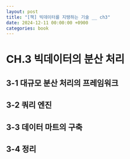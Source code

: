 ```yaml
---
layout: post
title: "[책] 빅데이터를 지탱하는 기술 __ ch3"
date: 2024-12-11 00:00:00 +0900
categories: book
---
```


#  CH.3 빅데이터의 분산 처리

## 3-1 대규모 분산 처리의 프레임워크


## 3-2 쿼리 엔진


## 3-3 데이터 마트의 구축


## 3-4 정리